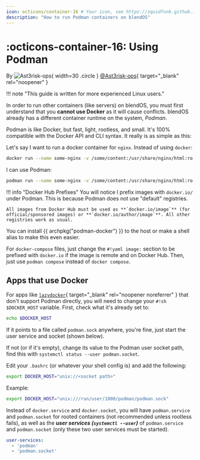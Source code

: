 ```yaml
---
icon: octicons/container-16 # Your icon, see https://squidfunk.github.io/mkdocs-material/reference/icons-emojis/
description: "How to run Podman containers on blendOS"
---
```


<!-- The top-level header *must* look like this (uses the same icon defined in the frontmatter)-->

# :octicons-container-16: Using Podman

By ![Ast3risk-ops](https://github.com/Ast3risk-ops.png){ width=30 .circle } [@Ast3risk-ops](https://asterisk.lol){ target="_blank" rel="noopener" }

<!-- you can also paste a gitlab.com, blendOS gitlab, bitbucket or 𝕏 profile link here, or make a Markdown link of this format:

[@Your_Username](link-to-site-or-profile)

The image can also be a local one, store it in docs/assets/img/guides

![Your Profile Picture](../assets/img/guides/your_picture.png)

-->

!!! note "This guide is written for more experienced Linux users."

In order to run other containers (like servers) on blendOS, you must first understand that you **cannot use Docker** as it will cause conflicts. blendOS already has a different container runtime on the system, *Podman*.

Podman is like Docker, but fast, light, rootless, and small. It's 100% compatible with the Docker API and CLI syntax. It really is as simple as this:

Let's say I want to run a docker container for `nginx`. Instead of using `docker`:

```sh
docker run --name some-nginx -v /some/content:/usr/share/nginx/html:ro -d -p 8080:80 nginx
```

I can use Podman:

```sh
podman run --name some-nginx -v /some/content:/usr/share/nginx/html:ro -d -p 8080:80 docker.io/nginx
```

!!! info "Docker Hub Prefixes"
    You will notice I prefix images with `docker.io/` under Podman. This is because Podman does not use "default" registries. 
    
    All images from Docker Hub must be used as **`docker.io/image`** (for official/sponsored images) or **`docker.io/author/image`**. All other registries work as usual.

You can install {{ archpkg("podman-docker") }} to the host or make a shell alias to make this even easier.

For `docker-compose` files, just change the `#!yaml image:` section to be prefixed with `docker.io` if the image is remote and on Docker Hub. Then, just use `podman compose` instead of `docker compose`.

## Apps that use Docker

For apps like [`lazydocker`](https://github.com/jesseduffield/lazydocker){ target="_blank" rel="noopener noreferrer" } that don't support Podman directly, you will need to change your `#!sh $DOCKER_HOST` variable. First, check what it's already set to:

```sh
echo $DOCKER_HOST
```

If it points to a file called `podman.sock` anywhere, you're fine, just start the user service and socket (shown below).

If not (or if it's empty), change its value to the Podman user socket path, find this with `systemctl status --user podman.socket`.

Edit your `.bashrc` (or whatever your shell config is) and add the following:

```sh title=".bashrc"
export DOCKER_HOST="unix://<socket path>"
```

Example:

```sh title=".bashrc"
export DOCKER_HOST="unix:///run/user/1000/podman/podman.sock"
```

Instead of `docker.service` and `docker.socket`, you will have `podman.service` and `podman.socket` for rooted containers (not recommended unless rootless fails), as well as the ***user services (`systemctl --user`)*** of `podman.service` and `podman.socket` (only these two user services must be started).

```yaml title="system.yaml"
user-services:
  - 'podman'
  - 'podman.socket'
```
